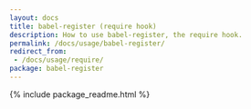 ```yaml
---
layout: docs
title: babel-register (require hook)
description: How to use babel-register, the require hook.
permalink: /docs/usage/babel-register/
redirect_from:
 - /docs/usage/require/
package: babel-register
---
```


{% include package_readme.html %}

